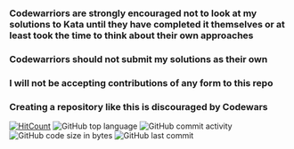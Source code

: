 ### Codewarriors are strongly encouraged not to look at my solutions to Kata until they have completed it themselves or at least took the time to think about their own approaches

### Codewarriors should not submit my solutions as their own

### I will not be accepting contributions of any form to this repo

### Creating a repository like this is discouraged by Codewars


[![HitCount](http://hits.dwyl.io/Automedon/codewars.svg)](http://hits.dwyl.io/Automedon/codewars)
![GitHub top language](https://img.shields.io/github/languages/top/Automedon/codewars)
![GitHub commit activity](https://img.shields.io/github/commit-activity/m/Automedon/codewars)
![GitHub code size in bytes](https://img.shields.io/github/languages/code-size/Automedon/codewars)
![GitHub last commit](https://img.shields.io/github/last-commit/Automedon/codewars)

